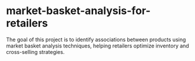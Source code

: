 # market-basket-analysis-for-retailers
The goal of this project is to identify associations between products using market basket analysis techniques, helping retailers optimize inventory and cross-selling strategies.
